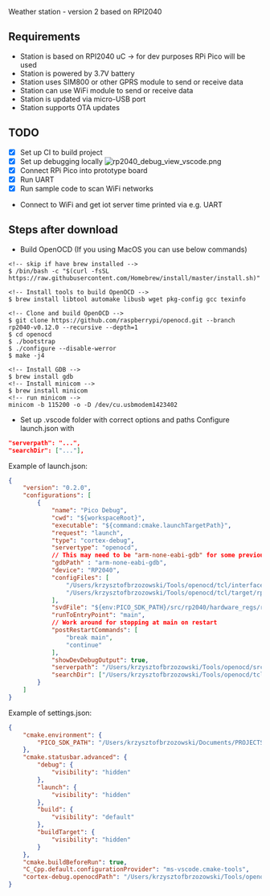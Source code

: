 Weather station - version 2 based on RPI2040
## Requirements
- Station is based on RPI2040 uC -> for dev purposes RPi Pico will be used
- Station is powered by 3.7V battery
- Station uses SIM800 or other GPRS module to send or receive data
- Station can use WiFi module to send or receive data
- Station is updated via micro-USB port
- Station supports OTA updates

## TODO
- [x] Set up CI to build project
- [x] Set up debugging locally
![rp2040_debug_view_vscode.png](https://krzysztofbrzozowski.com/media/2023/10/04/rp2040_debug_view_vscode.png)
- [x] Connect RPi Pico into prototype board
- [x] Run UART
- [X] Run sample code to scan WiFi networks
- Connect to WiFi and get iot server time printed via e.g. UART

## Steps after download
- Build OpenOCD (If you using MacOS you can use below commands)
```console
<!-- skip if have brew installed -->
$ /bin/bash -c "$(curl -fsSL https://raw.githubusercontent.com/Homebrew/install/master/install.sh)"

<!-- Install tools to build OpenOCD -->
$ brew install libtool automake libusb wget pkg-config gcc texinfo

<!-- Clone and build OpenOCD -->
$ git clone https://github.com/raspberrypi/openocd.git --branch rp2040-v0.12.0 --recursive --depth=1
$ cd openocd
$ ./bootstrap
$ ./configure --disable-werror
$ make -j4

<!-- Install GDB -->
$ brew install gdb
<!-- Install minicom -->
$ brew install minicom
<!-- run minicom -->
minicom -b 115200 -o -D /dev/cu.usbmodem1423402
```
- Set up .vscode folder with correct options and paths
Configure launch.json with 
```json
"serverpath": "...",
"searchDir": ["..."],
```

Example of launch.json:
```json
{
    "version": "0.2.0",
    "configurations": [
        {
            "name": "Pico Debug",
            "cwd": "${workspaceRoot}",
            "executable": "${command:cmake.launchTargetPath}",
            "request": "launch",
            "type": "cortex-debug",
            "servertype": "openocd",
            // This may need to be "arm-none-eabi-gdb" for some previous builds
            "gdbPath" : "arm-none-eabi-gdb",
            "device": "RP2040",
            "configFiles": [
                "/Users/krzysztofbrzozowski/Tools/openocd/tcl/interface/cmsis-dap.cfg",
                "/Users/krzysztofbrzozowski/Tools/openocd/tcl/target/rp2040.cfg"
            ],
            "svdFile": "${env:PICO_SDK_PATH}/src/rp2040/hardware_regs/rp2040.svd",
            "runToEntryPoint": "main",
            // Work around for stopping at main on restart
            "postRestartCommands": [
                "break main",
                "continue"
            ],
            "showDevDebugOutput": true,
            "serverpath": "/Users/krzysztofbrzozowski/Tools/openocd/src/openocd",
            "searchDir": ["/Users/krzysztofbrzozowski/Tools/openocd/tcl"]
        }
    ]
}
```
Example of settings.json:
```json
{
    "cmake.environment": {
        "PICO_SDK_PATH": "/Users/krzysztofbrzozowski/Documents/PROJECTS/SOFTWARE/rpi_pico.nosync/pico-sdk"
    },
    "cmake.statusbar.advanced": {
        "debug": {
            "visibility": "hidden"
        },
        "launch": {
            "visibility": "hidden"
        },
        "build": {
            "visibility": "default"
        },
        "buildTarget": {
            "visibility": "hidden"
        }
    },
    "cmake.buildBeforeRun": true,
    "C_Cpp.default.configurationProvider": "ms-vscode.cmake-tools",
    "cortex-debug.openocdPath": "/Users/krzysztofbrzozowski/Tools/openocd/src/openocd"
}
```

